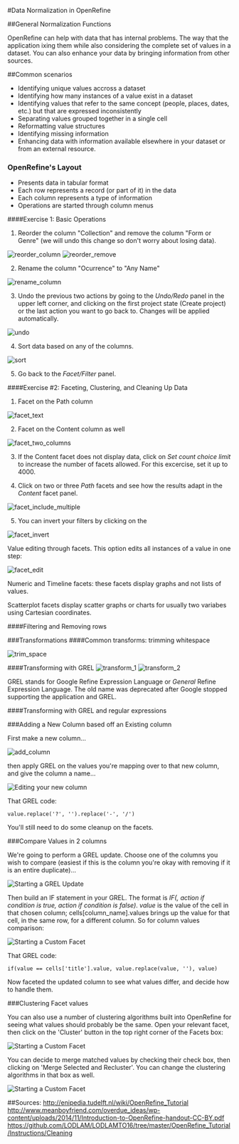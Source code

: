 #Data Normalization in OpenRefine

##General Normalization Functions

OpenRefine can help with data that has internal problems. The way that the application ixing them while also considering the complete set of values in a dataset. You can also enhance your data by bringing information from other sources.

##Common scenarios

- Identifying unique values accross a dataset
- Identifying how many instances of a value exist in a dataset
- Identifying values that refer to the same concept (people, places, dates, etc.) but that are expressed inconsistently
- Separating values grouped together in a single cell
- Reformatting value structures
- Identifying missing information
- Enhancing data with information available elsewhere in your dataset or from an external resource.


### OpenRefine's Layout
- Presents data in tabular format
- Each row represents a record (or part of it) in the data
- Each column represents a type of information
- Operations are started through column menus

####Exercise 1: Basic Operations
1) Reorder the column "Collection" and remove the column "Form or Genre" (we will undo this change so don't worry about losing data).

![reorder_column](../screenshots/reorder_column.png)
![reorder_remove](../screenshots/reorder_remove.png)

2) Rename the column "Ocurrence" to "Any Name"

![rename_column](../screenshots/rename_column.png)

3) Undo the previous two actions by going to the *Undo/Redo* panel in the upper left corner, and clicking on the first project state (Create project) or the last action you want to go back to. Changes will be applied automatically.

![undo](../screenshots/undo.png)


4) Sort data based on any of the columns. 

![sort](../screenshots/sort.png)

5) Go back to the *Facet/Filter* panel.

####Exercise #2: Faceting, Clustering, and Cleaning Up Data
1) Facet on the Path column

![facet_text](../screenshots/facet_text.png)

2) Facet on the Content column as well

![facet_two_columns](../screenshots/facet_two_columns.png)

3) If the Content facet does not display data, click on *Set count choice limit* to increase the number of facets allowed. For this excercise, set it up to 4000.

4) Click on two or three *Path* facets and see how the results adapt in the *Content* facet panel.

![facet_include_multiple](../screenshots/facet_include_multiple.png)

5) You can invert your filters by clicking on the 

![facet_invert](../screenshots/facet_invert.png)

Value editing through facets. This option edits all instances of a value in one step:

![facet_edit](../screenshots/facet_edit.png)

Numeric and Timeline facets: these facets display graphs and not lists of values.

Scatterplot facets display scatter graphs or charts for usually two variabes using Cartesian coordinates.



####Filtering and Removing rows


###Transformations
####Common transforms: trimming whitespace

![trim_space](../screenshots/trim_space.png)

####Transforming with GREL
![transform_1](../screenshots/transform_1.png)
![transform_2](../screenshots/transform_2.png)

GREL stands for Google Refine Expression Language or *General* Refine Expression Language. The old name was deprecated after Google stopped supporting the application and GREL.

####Transforming with GREL and regular expressions



###Adding a New Column based off an Existing column

First make a new column...

![add_column](../screenshots/add_column.png)

then apply GREL on the values you're mapping over to that new column, and give the column a name...

![Editing your new column](../../Images/newColEdit.png)

That GREL code:

```
value.replace('?', '').replace('-', '/')
```

You'll still need to do some cleanup on the facets.

###Compare Values in 2 columns

We're going to perform a GREL update. Choose one of the columns you wish to compare (easiest if this is the column you're okay with removing if it is an entire duplicate)...

![Starting a GREL Update](../../Images/grelUpdate.png)

Then build an IF statement in your GREL. The format is *IF(<condition>, action if condition is true, action if condition is false)*. *value* is the value of the cell in that chosen column; cells[column_name].values brings up the value for that cell, in the same row, for a different column. So for column values comparison:

![Starting a Custom Facet](../../Images/colCompare.png)

That GREL code:

```
if(value == cells['title'].value, value.replace(value, ''), value)
```

Now faceted the updated column to see what values differ, and decide how to handle them.

###Clustering Facet values

You can also use a number of clustering algorithms built into OpenRefine for seeing what values should probably be the same. Open your relevant facet, then click on the 'Cluster' button in the top right corner of the Facets box:

![Starting a Custom Facet](../../Images/facets.png)

You can decide to merge matched values by checking their check box, then clicking on 'Merge Selected and Recluster'. You can change the clustering algorithms in that box as well.

![Starting a Custom Facet](../../Images/cluster.png)


##Sources:
http://enipedia.tudelft.nl/wiki/OpenRefine_Tutorial
http://www.meanboyfriend.com/overdue_ideas/wp-content/uploads/2014/11/Introduction-to-OpenRefine-handout-CC-BY.pdf
https://github.com/LODLAM/LODLAMTO16/tree/master/OpenRefine_Tutorial/Instructions/Cleaning